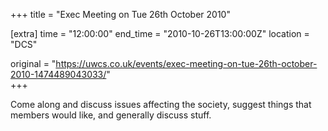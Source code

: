 +++
title = "Exec Meeting on Tue 26th October 2010"

[extra]
time = "12:00:00"
end_time = "2010-10-26T13:00:00Z"
location = "DCS"

original = "https://uwcs.co.uk/events/exec-meeting-on-tue-26th-october-2010-1474489043033/"    
+++

Come along and discuss issues affecting the society, suggest things that members would like, and generally discuss stuff.

